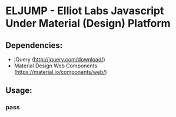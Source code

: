 # ELJUMP - Elliot Labs Javascript Under Material (Design) Platform

## Dependencies:
- jQuery (http://jquery.com/download/)
- Material Design Web Components (https://material.io/components/web/)

## Usage:
### pass